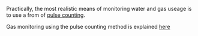 Practically, the most realistic means of monitoring water and gas useage is to use a from of [pulse counting](../../electricity-monitoring/pulse-counting/introduction-to-pulse-counting).

Gas monitoring using the pulse counting method is explained [here](../../electricity-monitoring/pulse-counting/gas-meter-monitoring)